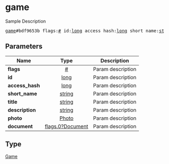 # game

Sample Description

<pre>
<a href="../constructor/game.md">game</a>#bdf9653b flags:<a href="../type/#.md">#</a> id:<a href="../type/long.md">long</a> access_hash:<a href="../type/long.md">long</a> short_name:<a href="../type/string.md">string</a> title:<a href="../type/string.md">string</a> description:<a href="../type/string.md">string</a> photo:<a href="../type/Photo.md">Photo</a> document:<a href="../type/flags.0?Document.md">flags.0?Document</a> = <a href="../type/Game.md">Game</a>;
</pre>

## Parameters

| Name | Type | Description |
|------|:----:|-------------|
| **flags** | [#](../type/#.md) | Param description |
| **id** | [long](../type/long.md) | Param description |
| **access_hash** | [long](../type/long.md) | Param description |
| **short_name** | [string](../type/string.md) | Param description |
| **title** | [string](../type/string.md) | Param description |
| **description** | [string](../type/string.md) | Param description |
| **photo** | [Photo](../type/Photo.md) | Param description |
| **document** | [flags.0?Document](../type/flags.0?Document.md) | Param description |

## Type

[Game](../type/Game.md)

